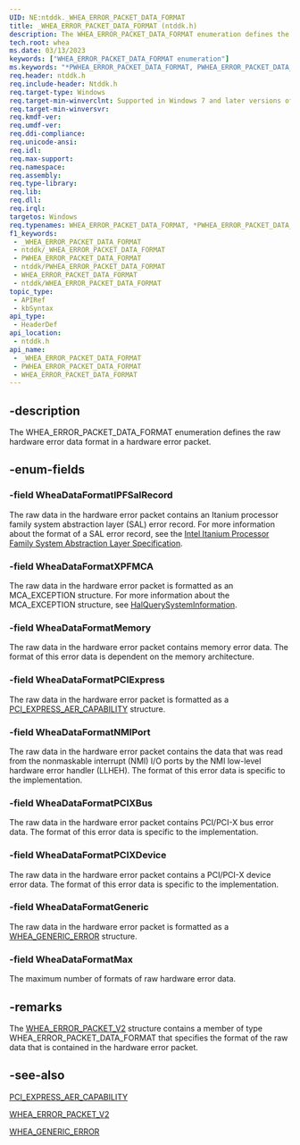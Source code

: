 ```yaml
---
UID: NE:ntddk._WHEA_ERROR_PACKET_DATA_FORMAT
title: _WHEA_ERROR_PACKET_DATA_FORMAT (ntddk.h)
description: The WHEA_ERROR_PACKET_DATA_FORMAT enumeration defines the raw hardware error data format in a hardware error packet.
tech.root: whea
ms.date: 03/13/2023
keywords: ["WHEA_ERROR_PACKET_DATA_FORMAT enumeration"]
ms.keywords: "*PWHEA_ERROR_PACKET_DATA_FORMAT, PWHEA_ERROR_PACKET_DATA_FORMAT, PWHEA_ERROR_PACKET_DATA_FORMAT enumeration pointer [WHEA Drivers and Applications], WHEA_ERROR_PACKET_DATA_FORMAT, WHEA_ERROR_PACKET_DATA_FORMAT enumeration [WHEA Drivers and Applications], WheaDataFormatGeneric, WheaDataFormatIPFSalRecord, WheaDataFormatMax, WheaDataFormatMemory, WheaDataFormatNMIPort, WheaDataFormatPCIExpress, WheaDataFormatPCIXBus, WheaDataFormatPCIXDevice, WheaDataFormatXPFMCA, _WHEA_ERROR_PACKET_DATA_FORMAT, ntddk/PWHEA_ERROR_PACKET_DATA_FORMAT, ntddk/WHEA_ERROR_PACKET_DATA_FORMAT, ntddk/WheaDataFormatGeneric, ntddk/WheaDataFormatIPFSalRecord, ntddk/WheaDataFormatMax, ntddk/WheaDataFormatMemory, ntddk/WheaDataFormatNMIPort, ntddk/WheaDataFormatPCIExpress, ntddk/WheaDataFormatPCIXBus, ntddk/WheaDataFormatPCIXDevice, ntddk/WheaDataFormatXPFMCA, whea.whea_error_packet_data_format, whearef_19f75c8f-94d0-4837-ab44-e9ba9fbe51f7.xml"
req.header: ntddk.h
req.include-header: Ntddk.h
req.target-type: Windows
req.target-min-winverclnt: Supported in Windows 7 and later versions of Windows.
req.target-min-winversvr: 
req.kmdf-ver: 
req.umdf-ver: 
req.ddi-compliance: 
req.unicode-ansi: 
req.idl: 
req.max-support: 
req.namespace: 
req.assembly: 
req.type-library: 
req.lib: 
req.dll: 
req.irql: 
targetos: Windows
req.typenames: WHEA_ERROR_PACKET_DATA_FORMAT, *PWHEA_ERROR_PACKET_DATA_FORMAT
f1_keywords:
 - _WHEA_ERROR_PACKET_DATA_FORMAT
 - ntddk/_WHEA_ERROR_PACKET_DATA_FORMAT
 - PWHEA_ERROR_PACKET_DATA_FORMAT
 - ntddk/PWHEA_ERROR_PACKET_DATA_FORMAT
 - WHEA_ERROR_PACKET_DATA_FORMAT
 - ntddk/WHEA_ERROR_PACKET_DATA_FORMAT
topic_type:
 - APIRef
 - kbSyntax
api_type:
 - HeaderDef
api_location:
 - ntddk.h
api_name:
 - _WHEA_ERROR_PACKET_DATA_FORMAT
 - PWHEA_ERROR_PACKET_DATA_FORMAT
 - WHEA_ERROR_PACKET_DATA_FORMAT
---
```


## -description

The WHEA_ERROR_PACKET_DATA_FORMAT enumeration defines the raw hardware error data format in a hardware error packet.

## -enum-fields

### -field WheaDataFormatIPFSalRecord

The raw data in the hardware error packet contains an Itanium processor family system abstraction layer (SAL) error record. For more information about the format of a SAL error record, see the [Intel Itanium Processor Family System Abstraction Layer Specification](https://www.intel.com/content/dam/www/public/us/en/documents/specification-updates/itanium-system-abstraction-layer-specification.pdf).

### -field WheaDataFormatXPFMCA

The raw data in the hardware error packet is formatted as an MCA_EXCEPTION structure. For more information about the MCA_EXCEPTION structure, see [HalQuerySystemInformation](/previous-versions/windows/hardware/mca/ff540659(v=vs.85)).

### -field WheaDataFormatMemory

The raw data in the hardware error packet contains memory error data. The format of this error data is dependent on the memory architecture.

### -field WheaDataFormatPCIExpress

The raw data in the hardware error packet is formatted as a [PCI_EXPRESS_AER_CAPABILITY](/windows-hardware/drivers/ddi/wdm/ns-wdm-_pci_express_aer_capability) structure.

### -field WheaDataFormatNMIPort

The raw data in the hardware error packet contains the data that was read from the nonmaskable interrupt (NMI) I/O ports by the NMI low-level hardware error handler (LLHEH). The format of this error data is specific to the implementation.

### -field WheaDataFormatPCIXBus

The raw data in the hardware error packet contains PCI/PCI-X bus error data. The format of this error data is specific to the implementation.

### -field WheaDataFormatPCIXDevice

The raw data in the hardware error packet contains a PCI/PCI-X device error data. The format of this error data is specific to the implementation.

### -field WheaDataFormatGeneric

The raw data in the hardware error packet is formatted as a [WHEA_GENERIC_ERROR](/windows-hardware/drivers/ddi/ntddk/ns-ntddk-_whea_generic_error) structure.

### -field WheaDataFormatMax

The maximum number of formats of raw hardware error data.

## -remarks

The [WHEA_ERROR_PACKET_V2](/windows-hardware/drivers/ddi/ntddk/ns-ntddk-_whea_error_packet_v2) structure contains a member of type WHEA_ERROR_PACKET_DATA_FORMAT that specifies the format of the raw data that is contained in the hardware error packet.

## -see-also

[PCI_EXPRESS_AER_CAPABILITY](/windows-hardware/drivers/ddi/wdm/ns-wdm-_pci_express_aer_capability)

[WHEA_ERROR_PACKET_V2](/windows-hardware/drivers/ddi/ntddk/ns-ntddk-_whea_error_packet_v2)

[WHEA_GENERIC_ERROR](/windows-hardware/drivers/ddi/ntddk/ns-ntddk-_whea_generic_error)
